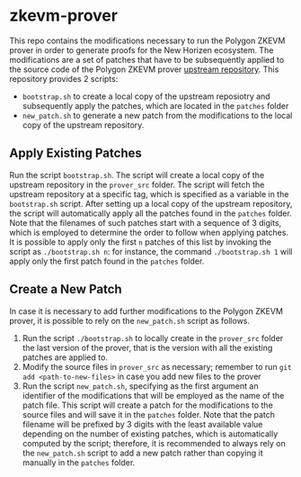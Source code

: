 # zkevm-prover

This repo contains the modifications necessary to run the Polygon ZKEVM prover in order to generate proofs for the New Horizen ecosystem.
The modifications are a set of patches that have to be subsequently applied to the source code of the Polygon ZKEVM prover [upstream repository](https://github.com/0xPolygonHermez/zkevm-prover).
This repository provides 2 scripts:

- `bootstrap.sh` to create a local copy of the upstream reposiotry and subsequently apply the patches, which are located in the `patches` folder
- `new_patch.sh` to generate a new patch from the modifications to the local copy of the upstream repository.

## Apply Existing Patches

Run the script `bootstrap.sh`. The script will create a local copy of the upstream repository in the `prover_src` folder. The script will fetch the upstream repository at a specific tag, which is specified as a variable in the `bootstrap.sh` script. After setting up a local copy of the upstream repository, the script will automatically apply all the patches found in the `patches` folder. Note that the filenames of such patches start with a sequence of 3 digits, which is employed to determine the order to follow when applying patches. It is possible to apply only the first `n` patches of this list by invoking the script as `./bootstrap.sh n`: for instance, the command `./bootstrap.sh 1` will apply only the first patch found in the `patches` folder.

## Create a New Patch

In case it is necessary to add further modifications to the Polygon ZKEVM prover, it is possible to rely on the `new_patch.sh` script as follows.

1. Run the script `./bootstrap.sh` to locally create in the `prover_src` folder the last version of the prover, that is the version with all the existing patches are applied to.
2. Modify the source files in `prover_src` as necessary; remember to run `git add <path-to-new-files>` in case you add new files to the prover
3. Run the script `new_patch.sh`, specifying as the first argument an identifier of the modifications that will be employed as the name of the patch file. This script will create a patch for the modifications to the source files and will save it in the `patches` folder. Note that the patch filename will be prefixed by 3 digits with the least available value depending on the number of existing patches, which is automatically computed by the script; therefore, it is recommended to always rely on the `new_patch.sh` script to add a new patch rather than copying it manually in the `patches` folder.

